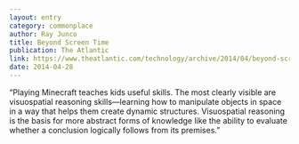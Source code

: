 ```yaml
---
layout: entry
category: commonplace
author: Ray Junco
title: Beyond Screen Time
publication: The Atlantic
link: https://www.theatlantic.com/technology/archive/2014/04/beyond-screen-time-what-a-good-game-like-minecraft-teaches-kids/361261/
date: 2014-04-28
---
```


“Playing Minecraft teaches kids useful skills. The most clearly visible are visuospatial reasoning skills—learning how to manipulate objects in space in a way that helps them create dynamic structures. Visuospatial reasoning is the basis for more abstract forms of knowledge like the ability to evaluate whether a conclusion logically follows from its premises.”